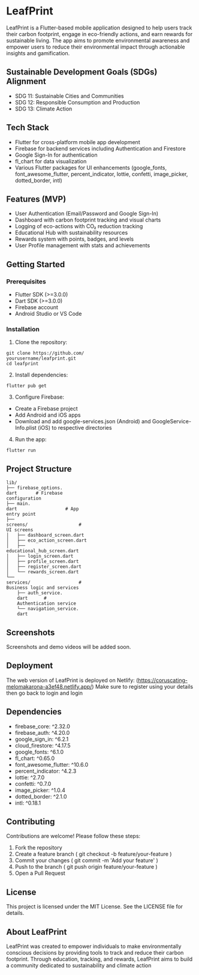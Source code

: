 # LeafPrint
LeafPrint is a Flutter-based mobile application designed to help users track their carbon footprint, engage in eco-friendly actions, and earn rewards for sustainable living. The app aims to promote environmental awareness and empower users to reduce their environmental impact through actionable insights and gamification.

## Sustainable Development Goals (SDGs) Alignment
- SDG 11: Sustainable Cities and Communities
- SDG 12: Responsible Consumption and Production
- SDG 13: Climate Action
## Tech Stack
- Flutter for cross-platform mobile app development
- Firebase for backend services including Authentication and Firestore
- Google Sign-In for authentication
- fl_chart for data visualization
- Various Flutter packages for UI enhancements (google_fonts, font_awesome_flutter, percent_indicator, lottie, confetti, image_picker, dotted_border, intl)
## Features (MVP)
- User Authentication (Email/Password and Google Sign-In)
- Dashboard with carbon footprint tracking and visual charts
- Logging of eco-actions with CO₂ reduction tracking
- Educational Hub with sustainability resources
- Rewards system with points, badges, and levels
- User Profile management with stats and achievements
## Getting Started
### Prerequisites
- Flutter SDK (>=3.0.0)
- Dart SDK (>=3.0.0)
- Firebase account
- Android Studio or VS Code
### Installation
1. Clone the repository:
```
git clone https://github.com/
yourusername/leafprint.git
cd leafprint
```
2. Install dependencies:
```
flutter pub get
```
3. Configure Firebase:
- Create a Firebase project
- Add Android and iOS apps
- Download and add google-services.json (Android) and GoogleService-Info.plist (iOS) to respective directories
4. Run the app:
```
flutter run
```
## Project Structure
```
lib/
├── firebase_options.
dart       # Firebase 
configuration
├── main.
dart                  # App 
entry point
├── 
screens/                   # 
UI screens
│   ├── dashboard_screen.dart
│   ├── eco_action_screen.dart
│   ├── 
educational_hub_screen.dart
│   ├── login_screen.dart
│   ├── profile_screen.dart
│   ├── register_screen.dart
│   └── rewards_screen.dart
└── 
services/                  # 
Business logic and services
    ├── auth_service.
    dart      # 
    Authentication service
    └── navigation_service.
    dart
```
## Screenshots
Screenshots and demo videos will be added soon.

## Deployment
The web version of LeafPrint is deployed on Netlify: (https://coruscating-melomakarona-a3ef48.netlify.app/)
Make sure to register using your details then go back to login and login

## Dependencies
- firebase_core: ^2.32.0
- firebase_auth: ^4.20.0
- google_sign_in: ^6.2.1
- cloud_firestore: ^4.17.5
- google_fonts: ^6.1.0
- fl_chart: ^0.65.0
- font_awesome_flutter: ^10.6.0
- percent_indicator: ^4.2.3
- lottie: ^2.7.0
- confetti: ^0.7.0
- image_picker: ^1.0.4
- dotted_border: ^2.1.0
- intl: ^0.18.1
## Contributing
Contributions are welcome! Please follow these steps:

1. Fork the repository
2. Create a feature branch ( git checkout -b feature/your-feature )
3. Commit your changes ( git commit -m 'Add your feature' )
4. Push to the branch ( git push origin feature/your-feature )
5. Open a Pull Request
## License
This project is licensed under the MIT License. See the LICENSE file for details.

## About LeafPrint
LeafPrint was created to empower individuals to make environmentally conscious decisions by providing tools to track and reduce their carbon footprint. Through education, tracking, and rewards, LeafPrint aims to build a community dedicated to sustainability and climate action
